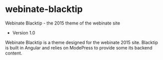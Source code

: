 # webinate-blacktip
Webinate Blacktip - the 2015 theme of the webinate site

* Version 1.0

Webinate Blacktip is a theme designed for the webinate 2015 site. Blacktip is built in Angular and relies on ModePress to provide some its backend content. 

